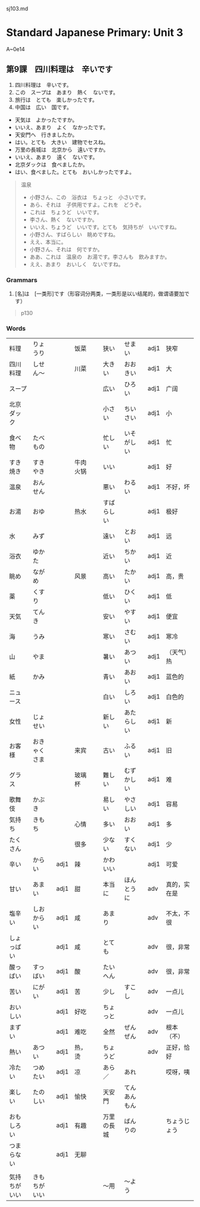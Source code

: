 sj103.md

Standard Japanese Primary: Unit 3
================================================================================

A~0e14

第9課　四川料理は　辛いです
--------------------------------------------------------------------------------

1. 四川料理は　辛いです。
2. この　スープは　あまり　熱く　ないです。
3. 旅行は　とても　楽しかったです。
4. 中国は　広い　国です。

- 天気は　よかったですか。
- いいえ、あまり　よく　なかったです。
- 天安門へ　行きましたか。
- はい。とても　大きい　建物でセスね。
- 万里の長城は　北京から　遠いですか。
- いいえ、あまり　遠く　ないです。
- 北京ダックは　食べましたか。
- はい、食べました。とても　おいしかったですよ。

> 温泉
> 
> - 小野さん、この　浴衣は　ちょっと　小さいです。
> - あら、それは　子供用ですよ。これを　どうぞ。
> - これは　ちょうど　いいです。
> - 李さん、熱く　ないですか。
> - いいえ、ちょうど　いいです。とても　気持ちが　いいですね。
> - 小野さん、すばらしい　眺めですね。
> - ええ、本当に。
> - 小野さん、それは　何ですか。
> - ああ、これは　温泉の　お湯です。李さんも　飲みますか。
> - ええ、あまり　おいしく　ないですね。

### Grammars

1. [名]は　[一类形]です（形容词分两类，一类形是以い结尾的，做谓语要加です）
> p130
### Words

|              |              |      |          |     |            |              |      |              |
| ------------ | ------------ | ---- | -------- | --- | ---------- | ------------ | ---- | ------------ |
| 料理         | りょうり     |      | 饭菜     |     | 狭い       | せまい       | adj1 | 狭窄         |
| 四川料理     | しせん～     |      | 川菜     |     | 大きい     | おおきい     | adj1 | 大           |
| スープ       |              |      |          |     | 広い       | ひろい       | adj1 | 广阔         |
| 北京ダック   |              |      |          |     | 小さい     | ちいさい     | adj1 | 小           |
| 食べ物       | たべもの     |      |          |     | 忙しい     | いそがしい   | adj1 | 忙           |
| すき焼き     | すきやき     |      | 牛肉火锅 |     | いい       |              | adj1 | 好           |
| 温泉         | おんせん     |      |          |     | 悪い       | わるい       | adj1 | 不好，坏     |
| お湯         | おゆ         |      | 热水     |     | すばらしい |              | adj1 | 极好         |
| 水           | みず         |      |          |     | 遠い       | とおい       | adj1 | 远           |
| 浴衣         | ゆかた       |      |          |     | 近い       | ちかい       | adj1 | 近           |
| 眺め         | ながめ       |      | 风景     |     | 高い       | たかい       | adj1 | 高，贵       |
| 薬           | くすり       |      |          |     | 低い       | ひくい       | adj1 | 低           |
| 天気         | てんき       |      |          |     | 安い       | やすい       | adj1 | 便宜         |
| 海           | うみ         |      |          |     | 寒い       | さむい       | adj1 | 寒冷         |
| 山           | やま         |      |          |     | 暑い       | あつい       | adj1 | （天气）热   |
| 紙           | かみ         |      |          |     | 青い       | あおい       | adj1 | 蓝色的       |
| ニュース     |              |      |          |     | 白い       | しろい       | adj1 | 白色的       |
| 女性         | じょせい     |      |          |     | 新しい     | あたらしい   | adj1 | 新           |
| お客様       | おきゃくさま |      | 来宾     |     | 古い       | ふるい       | adj1 | 旧           |
| グラス       |              |      | 玻璃杯   |     | 難しい     | むずかしい   | adj1 | 难           |
| 歌舞伎       | かぶき       |      |          |     | 易しい     | やさしい     | adj1 | 容易         |
| 気持ち       | きもち       |      | 心情     |     | 多い       | おおい       | adj1 | 多           |
| たくさん     |              |      | 很多     |     | 少ない     | すくない     | adj1 | 少           |
| 辛い         | からい       | adj1 | 辣       |     | かわいい   |              | adj1 | 可爱         |
| 甘い         | あまい       | adj1 | 甜       |     | 本当に     | ほんとうに   | adv  | 真的，实在是 |
| 塩辛い       | しおからい   | adj1 | 咸       |     | あまり     |              | adv  | 不太，不很   |
| しょっぱい   |              | adj1 | 咸       |     | とても     |              | adv  | 很，非常     |
| 酸っぱい     | すっばい     | adj1 | 酸       |     | たいへん   |              | adv  | 很，非常     |
| 苦い         | にがい       | adj1 | 苦       |     | 少し       | すこし       | adv  | 一点儿       |
| おいしい     |              | adj1 | 好吃     |     | ちょっと   |              | adv  | 一点儿       |
| まずい       |              | adj1 | 难吃     |     | 全然       | ぜんぜん     | adv  | 根本（不）   |
| 熱い         | あつい       | adj1 | 热，烫   |     | ちょうど   |              | adv  | 正好，恰好   |
| 冷たい       | つめたい     | adj1 | 凉       |     | あら／     | あれ         |      | 哎呀，咦     |
| 楽しい       | たのしい     | adj1 | 愉快     |     | 天安門     | てんあんもん |
| おもしろい   |              | adj1 | 有趣     |     | 万里の長城 | ばんりの     |      | ちょうじょう |
| つまらない   |              | adj1 | 无聊     |
|              |
| 気持ちがいい | きもちがいい |      |          |     | ～用       | ～よう       |
